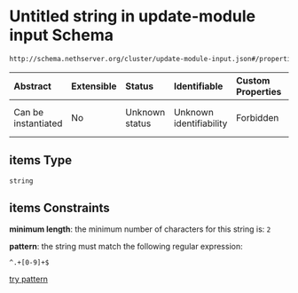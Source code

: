 # Untitled string in update-module input Schema

```txt
http://schema.nethserver.org/cluster/update-module-input.json#/properties/instances/items
```



| Abstract            | Extensible | Status         | Identifiable            | Custom Properties | Additional Properties | Access Restrictions | Defined In                                                                            |
| :------------------ | :--------- | :------------- | :---------------------- | :---------------- | :-------------------- | :------------------ | :------------------------------------------------------------------------------------ |
| Can be instantiated | No         | Unknown status | Unknown identifiability | Forbidden         | Allowed               | none                | [update-module-input.json\*](cluster/update-module-input.json "open original schema") |

## items Type

`string`

## items Constraints

**minimum length**: the minimum number of characters for this string is: `2`

**pattern**: the string must match the following regular expression:&#x20;

```regexp
^.+[0-9]+$
```

[try pattern](https://regexr.com/?expression=%5E.%2B%5B0-9%5D%2B%24 "try regular expression with regexr.com")
